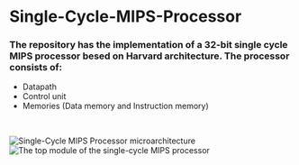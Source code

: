 # Single-Cycle-MIPS-Processor
### The repository has the implementation of a 32-bit single cycle MIPS processor besed on Harvard architecture. The processor consists of: <br/>
- Datapath
- Control unit 
- Memories (Data memory and Instruction memory)
<br/>


![Single-Cycle MIPS Processor microarchitecture](https://user-images.githubusercontent.com/96621514/191839710-4c3125f2-a363-430a-b8f0-61803c214182.png)
<br/>
![The top module of the single-cycle MIPS processor](https://user-images.githubusercontent.com/96621514/191839816-a8fcf6ed-3af9-4d41-a607-36466ebda30d.png)
